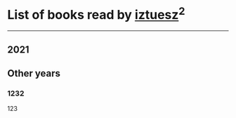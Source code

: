 # List of books read by [iztuesz](https://plus.google.com/u/0/100877468102766148730/)<sup>2</sup>
---

## 2021




## Other years

### 1232
123



